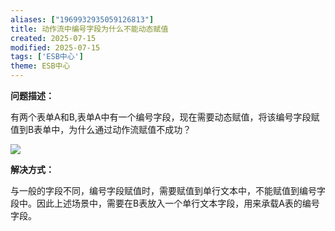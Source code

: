 ```yaml
---
aliases: ["1969932935059126813"]
title: 动作流中编号字段为什么不能动态赋值
created: 2025-07-15
modified: 2025-07-15
tags: ['ESB中心']
theme: ESB中心
---
```


**问题描述：**

有两个表单A和B,表单A中有一个编号字段，现在需要动态赋值，将该编号字段赋值到B表单中，为什么通过动作流赋值不成功？

![](649d356c69bf18e48bc588cd10c6e5b3.jpg)

**解决方式：**

与一般的字段不同，编号字段赋值时，需要赋值到单行文本中，不能赋值到编号字段中。因此上述场景中，需要在B表放入一个单行文本字段，用来承载A表的编号字段。